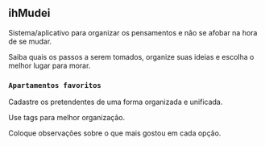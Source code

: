 ## ihMudei

Sistema/aplicativo para organizar os pensamentos e não se afobar na hora de se mudar.

Saiba quais os passos a serem tomados, organize suas ideias e escolha o melhor lugar para morar.


### `Apartamentos favoritos`

Cadastre os pretendentes de uma forma organizada e unificada.

Use tags para melhor organização.

Coloque observações sobre o que mais gostou em cada opção.


